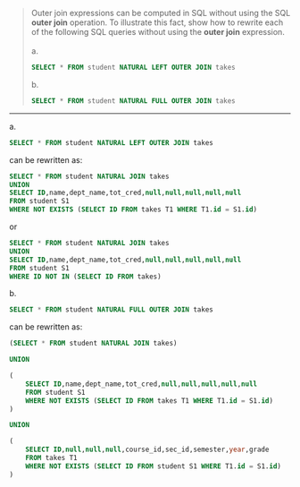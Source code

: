 > Outer join expressions can be computed in SQL without using the SQL **outer join** operation. 
> To illustrate this fact, show how to rewrite each of the following SQL queries without using the
> **outer join** expression. <br>
> <br>
> a.
> ```sql 
> SELECT * FROM student NATURAL LEFT OUTER JOIN takes
> ```
> b. 
> ```sql
> SELECT * FROM student NATURAL FULL OUTER JOIN takes
> ```

--------------------------------

a. 
```sql 
SELECT * FROM student NATURAL LEFT OUTER JOIN takes
```

can be rewritten as:

```sql
SELECT * FROM student NATURAL JOIN takes
UNION
SELECT ID,name,dept_name,tot_cred,null,null,null,null,null
FROM student S1 
WHERE NOT EXISTS (SELECT ID FROM takes T1 WHERE T1.id = S1.id)
```

or 

```sql
SELECT * FROM student NATURAL JOIN takes
UNION
SELECT ID,name,dept_name,tot_cred,null,null,null,null,null
FROM student S1 
WHERE ID NOT IN (SELECT ID FROM takes)
```

b.

```sql
SELECT * FROM student NATURAL FULL OUTER JOIN takes
```

can be rewritten as: 

```sql
(SELECT * FROM student NATURAL JOIN takes)

UNION

(
    SELECT ID,name,dept_name,tot_cred,null,null,null,null,null
    FROM student S1    
    WHERE NOT EXISTS (SELECT ID FROM takes T1 WHERE T1.id = S1.id)
)

UNION 

(
    SELECT ID,null,null,null,course_id,sec_id,semester,year,grade
    FROM takes T1
    WHERE NOT EXISTS (SELECT ID FROM student S1 WHERE T1.id = S1.id)
)
```